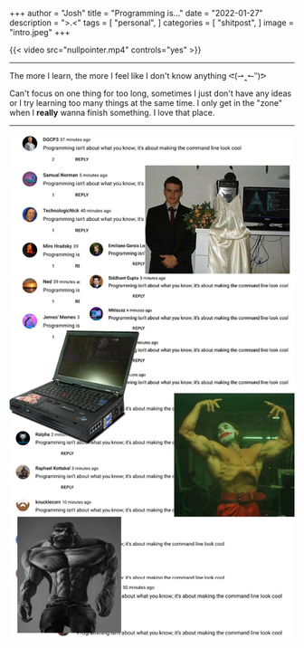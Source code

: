 +++
author = "Josh"
title = "Programming is..."
date = "2022-01-27"
description = ">.<"
tags = [
    "personal",
]
categories = [
    "shitpost",
]
image = "intro.jpeg"
+++
<!--more-->
{{< video src="nullpointer.mp4" controls="yes" >}}
***
The more I learn, the more I feel like I don't know anything ᕙ(⇀‸↼‶)ᕗ

Can't focus on one thing for too long, sometimes I just don't have any ideas or I try learning too many things at the same time. I only get in the "zone" when I **really** wanna finish something. I love that place.

***
![](what.jpg)


